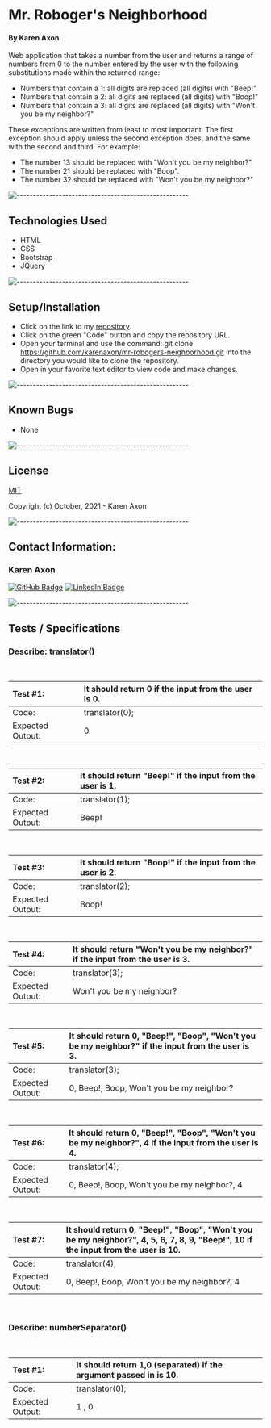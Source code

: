 # Mr. Roboger's Neighborhood
#### By Karen Axon
Web application that takes a number from the user and returns a range of numbers from 0 to the number entered by the user with the following substitutions made within the returned range:
* Numbers that contain a 1: all digits are replaced (all digits) with "Beep!"
* Numbers that contain a 2: all digits are replaced (all digits) with "Boop!"
* Numbers that contain a 3: all digits are replaced (all digits) with "Won't you be my neighbor?"
  
These exceptions are written from least to most important. The first exception should apply unless the second exception does, and the same with the second and third. For example:
* The number 13 should be replaced with "Won't you be my neighbor?"
* The number 21 should be replaced with "Boop".
* The number 32 should be replaced with "Won't you be my neighbor?"

![-----------------------------------------------------](https://raw.githubusercontent.com/andreasbm/readme/master/assets/lines/aqua.png)

## Technologies Used
* HTML
* CSS
* Bootstrap
* JQuery

![-----------------------------------------------------](https://raw.githubusercontent.com/andreasbm/readme/master/assets/lines/aqua.png)

## Setup/Installation

* Click on the link to my [repository](https://github.com/karenaxon/mr-robogers-neighborhood).
* Click on the green "Code" button and copy the repository URL.
* Open your terminal and use the command: git clone https://github.com/karenaxon/mr-robogers-neighborhood.git into the directory you would like to clone the repository.
* Open in your favorite text editor to view code and make changes.

![-----------------------------------------------------](https://raw.githubusercontent.com/andreasbm/readme/master/assets/lines/aqua.png)

## Known Bugs

* None

![-----------------------------------------------------](https://raw.githubusercontent.com/andreasbm/readme/master/assets/lines/aqua.png)

## License

[MIT](https://choosealicense.com/licenses/mit/)

Copyright (c) October, 2021 - Karen Axon

![-----------------------------------------------------](https://raw.githubusercontent.com/andreasbm/readme/master/assets/lines/aqua.png)

## Contact Information:

<h3>Karen Axon</h3>

[![GitHub Badge](https://img.shields.io/badge/GitHub-100000?style=for-the-badge&logo=github&logoColor=white)](https://github.com/karenaxon)
[![LinkedIn Badge](https://img.shields.io/badge/LinkedIn-0077B5?style=for-the-badge&logo=linkedin&logoColor=white)](https://www.linkedin.com/in/kaxon)

![-----------------------------------------------------](https://raw.githubusercontent.com/andreasbm/readme/master/assets/lines/aqua.png)

## Tests / Specifications

### Describe: translator()
<br>

|Test #1:         |It should return 0 if the input from the user is 0.|
|:---             | :---                                                |
|Code:            |translator(0);|
|Expected Output: | 0 |
<br>

|Test #2:         |It should return "Beep!" if the input from the user is 1.|
|:---             | :---                                                |
|Code:            |translator(1);|
|Expected Output: |Beep! |
<br>

|Test #3:         |It should return "Boop!" if the input from the user is 2.|
|:---             | :---                                                |
|Code:            |translator(2);|
|Expected Output: |Boop! |
<br>

|Test #4:         |It should return "Won't you be my neighbor?" if the input from the user is 3.|
|:---             | :---                                                |
|Code:            |translator(3);|
|Expected Output: |Won't you be my neighbor? |
<br>

|Test #5:         |It should return 0, "Beep!", "Boop", "Won't you be my neighbor?" if the input from the user is 3.|
|:---             | :---                                                |
|Code:            |translator(3);|
|Expected Output: |0, Beep!, Boop, Won't you be my neighbor? |
<br>

|Test #6:         |It should return 0, "Beep!", "Boop", "Won't you be my neighbor?", 4 if the input from the user is 4.|
|:---             | :---                                                |
|Code:            |translator(4);|
|Expected Output: |0, Beep!, Boop, Won't you be my neighbor?, 4 |
<br>

|Test #7:         |It should return 0, "Beep!", "Boop", "Won't you be my neighbor?", 4, 5, 6, 7, 8, 9, "Beep!", 10 if the input from the user is 10.|
|:---             | :---                                                |
|Code:            |translator(4);|
|Expected Output: |0, Beep!, Boop, Won't you be my neighbor?, 4 |
<br>

### Describe: numberSeparator()
<br>

|Test #1:         |It should return 1,0 (separated) if the argument passed in is 10.|
|:---             | :---                                                |
|Code:            |translator(0);|
|Expected Output: | 1 , 0 |
<br>
